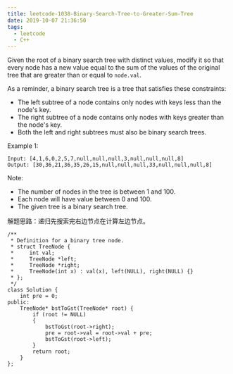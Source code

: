 ```yaml
---
title: leetcode-1038-Binary-Search-Tree-to-Greater-Sum-Tree
date: 2019-10-07 21:36:50
tags:
  - leetcode
  - C++
---
```

Given the root of a binary search tree with distinct values, modify it so that every node has a new value equal to the sum of the values of the original tree that are greater than or equal to `node.val`.

<!--more-->

As a reminder, a binary search tree is a tree that satisfies these constraints:

* The left subtree of a node contains only nodes with keys less than the node's key.
* The right subtree of a node contains only nodes with keys greater than the node's key.
* Both the left and right subtrees must also be binary search trees.

Example 1:
```
Input: [4,1,6,0,2,5,7,null,null,null,3,null,null,null,8]
Output: [30,36,21,36,35,26,15,null,null,null,33,null,null,null,8]
```

Note:

* The number of nodes in the tree is between 1 and 100.
* Each node will have value between 0 and 100.
* The given tree is a binary search tree.

解题思路：递归先搜索完右边节点在计算左边节点。

```
/**
 * Definition for a binary tree node.
 * struct TreeNode {
 *     int val;
 *     TreeNode *left;
 *     TreeNode *right;
 *     TreeNode(int x) : val(x), left(NULL), right(NULL) {}
 * };
 */
class Solution {
    int pre = 0;
public:
    TreeNode* bstToGst(TreeNode* root) {
        if (root != NULL)
        {
            bstToGst(root->right);
            pre = root->val = root->val + pre;
            bstToGst(root->left);
        }
        return root;
    }
};
```

